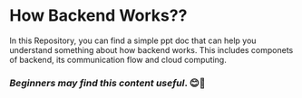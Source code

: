# How Backend Works??

In this Repository, you can find a simple ppt doc that can help you understand something about how backend works.
This includes componets of backend, its communication flow and cloud computing.

### _Beginners may find this content useful_. 😊🤝
